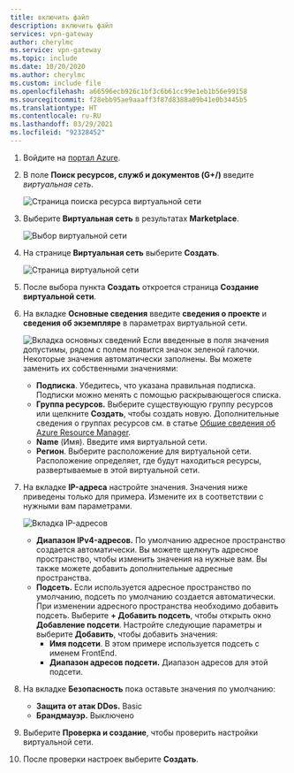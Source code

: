 ```yaml
---
title: включить файл
description: включить файл
services: vpn-gateway
author: cherylmc
ms.service: vpn-gateway
ms.topic: include
ms.date: 10/20/2020
ms.author: cherylmc
ms.custom: include file
ms.openlocfilehash: a66596ecb926c1bf3c6b61cc99e1eb1b56e99158
ms.sourcegitcommit: f28ebb95ae9aaaff3f87d8388a09b41e0b3445b5
ms.translationtype: HT
ms.contentlocale: ru-RU
ms.lasthandoff: 03/29/2021
ms.locfileid: "92328452"
---
```

1. Войдите на [портал Azure](https://portal.azure.com).
1. В поле **Поиск ресурсов, служб и документов (G+/)** введите *виртуальная сеть*.

   ![Страница поиска ресурса виртуальной сети](./media/vpn-gateway-basic-vnet-rm-portal-include/marketplace.png "Страница поиска ресурса виртуальной сети")
1. Выберите **Виртуальная сеть** в результатах **Marketplace**.

   ![Выбор виртуальной сети](./media/vpn-gateway-basic-vnet-rm-portal-include/marketplace-results.png "Страница поиска ресурса виртуальной сети")
1. На странице **Виртуальная сеть** выберите **Создать**.

   ![Страница виртуальной сети](./media/vpn-gateway-basic-vnet-rm-portal-include/vnet-click-create.png "Нажмите кнопку Создать")
1. После выбора пункта **Создать** откроется страница **Создание виртуальной сети**.
1. На вкладке **Основные сведения** введите **сведения о проекте** и **сведения об экземпляре** в параметрах виртуальной сети.

   ![Вкладка основных сведений](./media/vpn-gateway-basic-vnet-rm-portal-include/basics.png "Вкладка &quot;Основные сведения&quot;") Если введенные в поля значения допустимы, рядом с полем появится значок зеленой галочки. Некоторые значения автоматически заполнены. Вы можете заменить их собственными значениями:

   - **Подписка**. Убедитесь, что указана правильная подписка. Подписки можно менять с помощью раскрывающегося списка.
   - **Группа ресурсов.** Выберите существующую группу ресурсов или щелкните **Создать**, чтобы создать новую. Дополнительные сведения о группах ресурсов см. в статье [Общие сведения об Azure Resource Manager](../articles/azure-resource-manager/management/overview.md#resource-groups).
   - **Name** (Имя). Введите имя виртуальной сети.
   - **Регион**. Выберите расположение для виртуальной сети. Расположение определяет, где будут находиться ресурсы, развертываемые в этой виртуальной сети.

1. На вкладке **IP-адреса** настройте значения. Значения ниже приведены только для примера. Измените их в соответствии с нужными вам параметрами.

   ![Вкладка IP-адресов](./media/vpn-gateway-basic-vnet-rm-portal-include/addresses.png "Вкладка IP-адресов")  
   - **Диапазон IPv4-адресов.** По умолчанию адресное пространство создается автоматически. Вы можете щелкнуть адресное пространство, чтобы изменить значения на нужные вам. Вы также можете добавить дополнительные адресные пространства.
   - **Подсеть.** Если используется адресное пространство по умолчанию, подсеть по умолчанию создается автоматически. При изменении адресного пространства необходимо добавить подсеть. Выберите **+ Добавить подсеть**, чтобы открыть окно **Добавление подсети**. Настройте следующие параметры и выберите **Добавить**, чтобы добавить значения:
      - **Имя подсети**. В этом примере используется подсеть с именем FrontEnd.
      - **Диапазон адресов подсети.** Диапазон адресов для этой подсети.

1. На вкладке **Безопасность** пока оставьте значения по умолчанию:

   - **Защита от атак DDos.** Basic
   - **Брандмауэр.** Выключено
1. Выберите **Проверка и создание**, чтобы проверить настройки виртуальной сети.
1. После проверки настроек выберите **Создать**.
